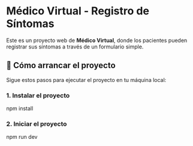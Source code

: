 # Médico Virtual - Registro de Síntomas

Este es un proyecto web de **Médico Virtual**, donde los pacientes pueden registrar sus síntomas a través de un formulario simple.

## 🚀 Cómo arrancar el proyecto

Sigue estos pasos para ejecutar el proyecto en tu máquina local:

### 1. Instalar el proyecto
npm install

### 2. Iniciar el proyecto
npm run dev
